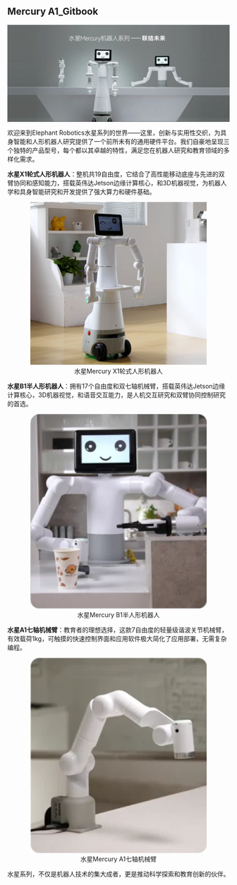 ## Mercury A1_Gitbook

<center>
<img src =./resources/introduction/introduction-cn.png
width ="800"  align = "center">

</center>

欢迎来到Elephant Robotics水星系列的世界——这里，创新与实用性交织，为具身智能和人形机器人研究提供了一个前所未有的通用硬件平台。我们自豪地呈现三个独特的产品型号，每个都以其卓越的特性，满足您在机器人研究和教育领域的多样化需求。

**水星X1轮式人形机器人**：整机共19自由度，它结合了高性能移动底座与先进的双臂协同和感知能力，搭载英伟达Jetson边缘计算核心，和3D机器视觉，为机器人学和具身智能研究和开发提供了强大算力和硬件基础。

<center>
<img src="./resources/1-ProductIntroduction/X1.png" width="400" height="auto" />
<br>
水星Mercury X1轮式人形机器人</center>

**水星B1半人形机器人**：拥有17个自由度和双七轴机械臂，搭载英伟达Jetson边缘计算核心，3D机器视觉，和语音交互能力，是人机交互研究和双臂协同控制研究的首选。

<center>
<img src="./resources/1-ProductIntroduction/B1.png" width="400" height="auto" />
<br>
水星Mercury B1半人形机器人</center>

**水星A1七轴机械臂**：教育者的理想选择，这款7自由度的轻量级谐波关节机械臂，有效载荷1kg，可触摸的快速控制界面和应用软件极大简化了应用部署，无需复杂编程。

<center>
<img src="./resources/1-ProductIntroduction/A1.jpg" width="400" height="auto" />
<br>
水星Mercury A1七轴机械臂</center>

水星系列，不仅是机器人技术的集大成者，更是推动科学探索和教育创新的伙伴。